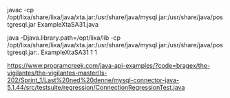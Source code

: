 javac -cp /opt/lixa/share/lixa/java/xta.jar:/usr/share/java/mysql.jar:/usr/share/java/postgresql.jar ExampleXtaSA31.java

java -Djava.library.path=/opt/lixa/lib -cp /opt/lixa/share/lixa/java/xta.jar:/usr/share/java/mysql.jar:/usr/share/java/postgresql.jar:. ExampleXtaSA31 1 1


https://www.programcreek.com/java-api-examples/?code=bragex/the-vigilantes/the-vigilantes-master/Is-202/Sprint_1/Last%20ned%20denne/mysql-connector-java-5.1.44/src/testsuite/regression/ConnectionRegressionTest.java

